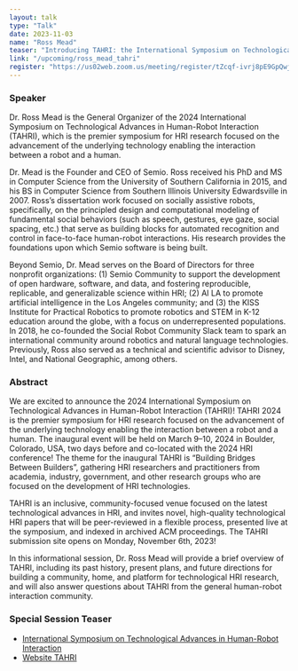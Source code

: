 ```yaml
---
layout: talk
type: "Talk"
date: 2023-11-03
name: "Ross Mead"
teaser: "Introducing TAHRI: the International Symposium on Technological Advances in Human-Robot Interaction"
link: "/upcoming/ross_mead_tahri"
register: "https://us02web.zoom.us/meeting/register/tZcqf-ivrj8pE9GpQwjvIXv8oqehnwkOB9qK"
---
```


### Speaker 
Dr. Ross Mead is the General Organizer of the 2024 International Symposium on Technological Advances in Human-Robot Interaction (TAHRI), which is the premier symposium for HRI research focused on the advancement of the underlying technology enabling the interaction between a robot and a human.

Dr. Mead is the Founder and CEO of Semio. Ross received his PhD and MS in Computer Science from the University of Southern California in 2015, and his BS in Computer Science from Southern Illinois University Edwardsville in 2007.  Ross’s dissertation work focused on socially assistive robots, specifically, on the principled design and computational modeling of fundamental social behaviors (such as speech, gestures, eye gaze, social spacing, etc.) that serve as building blocks for automated recognition and control in face-to-face human-robot interactions. His research provides the foundations upon which Semio software is being built.

Beyond Semio, Dr. Mead serves on the Board of Directors for three nonprofit organizations: (1) Semio Community to support the development of open hardware, software, and data, and fostering reproducible, replicable, and generalizable science within HRI; (2) AI LA to promote artificial intelligence in the Los Angeles community; and (3) the KISS Institute for Practical Robotics to promote robotics and STEM in K-12 education around the globe, with a focus on underrepresented populations.  In 2018, he co-founded the Social Robot Community Slack team to spark an international community around robotics and natural language technologies.  Previously, Ross also served as a technical and scientific advisor to Disney, Intel, and National Geographic, among others.

### Abstract
We are excited to announce the 2024 International Symposium on Technological Advances in Human-Robot Interaction (TAHRI)! TAHRI 2024 is the premier symposium for HRI research focused on the advancement of the underlying technology enabling the interaction between a robot and a human. The inaugural event will be held on March 9–10, 2024 in Boulder, Colorado, USA, two days before and co-located with the 2024 HRI conference! The theme for the inaugural TAHRI is “Building Bridges Between Builders”, gathering HRI researchers and practitioners from academia, industry, government, and other research groups who are focused on the development of HRI technologies.

TAHRI is an inclusive, community-focused venue focused on the latest technological advances in HRI, and invites novel, high-quality technological HRI papers that will be peer-reviewed in a flexible process, presented live at the symposium, and indexed in archived ACM proceedings. The TAHRI submission site opens on Monday, November 6th, 2023!

In this informational session, Dr. Ross Mead will provide a brief overview of TAHRI, including its past history, present plans, and future directions for building a community, home, and platform for technological HRI research, and will also answer questions about TAHRI from the general human-robot interaction community.

### Special Session Teaser
* [International Symposium on Technological Advances in Human-Robot Interaction](https://www.youtube.com/watch?v=URNPKchfErY&ab_channel=TAHRI)
* [Website TAHRI](https://tahri.org)
